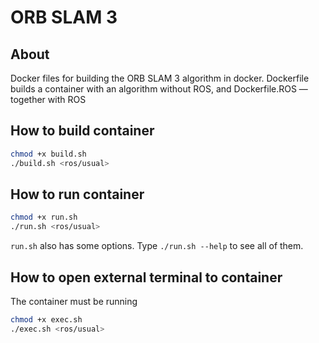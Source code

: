 # ORB SLAM 3

## About

Docker files for building the ORB SLAM 3 algorithm in docker. Dockerfile builds a container with an algorithm without ROS, and Dockerfile.ROS — together with ROS

## How to build container
```bash
chmod +x build.sh
./build.sh <ros/usual>
```

## How to run container
```bash
chmod +x run.sh
./run.sh <ros/usual>
```

`run.sh` also has some options. Type `./run.sh --help` to see all of them.

## How to open external terminal to container

The container must be running

```bash
chmod +x exec.sh
./exec.sh <ros/usual>
```
